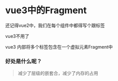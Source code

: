# vue3中的Fragment
还记得vue2中，我们在每个组件中都得写个跟标签


vue3不用了


vue3 内部将多个标签包含在一个虚拟元素Fragment中

### 好处是什么呢？

> 减少了层级的嵌套合，减少了内存的占用

